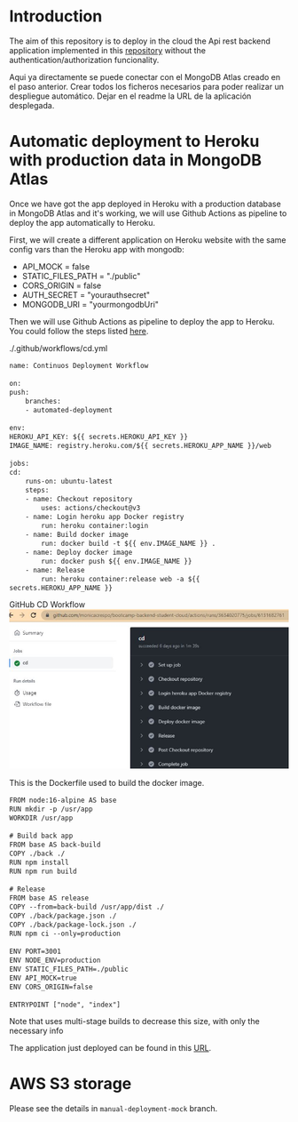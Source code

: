 # Introduction
The aim of this repository is to deploy in the cloud the Api rest backend application implemented in this [repository](https://github.com/monicacrespo/bootcamp-backend-student-rest-api-rentals) without the authentication/authorization funcionality. 


Aqui ya directamente se puede conectar con el MongoDB Atlas creado en el paso anterior.
Crear todos los ficheros necesarios para poder realizar un despliegue automático.
Dejar en el readme la URL de la aplicación desplegada.


# Automatic deployment to Heroku with production data in MongoDB Atlas
Once we have got the app deployed in Heroku with a production database in MongoDB Atlas and it's working, we will use Github Actions as pipeline to deploy the app automatically to Heroku.

First, we will create a different application on Heroku website with the same config vars than the Heroku app with mongodb:
  - API_MOCK = false
  - STATIC_FILES_PATH = "./public"
  - CORS_ORIGIN = false
  - AUTH_SECRET = "yourauthsecret"
  - MONGODB_URI = "yourmongodbUri"

Then we will use Github Actions as pipeline to deploy the app to Heroku. You could follow the steps listed [here](https://github.com/Lemoncode/bootcamp-backend/tree/main/00-stack-documental/05-cloud/02-deploy/08-auto-heroku-deploy).
   
./.github/workflows/cd.yml

```
name: Continuos Deployment Workflow

on:
push:
    branches:
    - automated-deployment

env:
HEROKU_API_KEY: ${{ secrets.HEROKU_API_KEY }}
IMAGE_NAME: registry.heroku.com/${{ secrets.HEROKU_APP_NAME }}/web

jobs:
cd:
    runs-on: ubuntu-latest
    steps:
    - name: Checkout repository
        uses: actions/checkout@v3
    - name: Login heroku app Docker registry
        run: heroku container:login
    - name: Build docker image
        run: docker build -t ${{ env.IMAGE_NAME }} .
    - name: Deploy docker image
        run: docker push ${{ env.IMAGE_NAME }}
    - name: Release
        run: heroku container:release web -a ${{ secrets.HEROKU_APP_NAME }}
```


GitHub CD Workflow
![DeployImageToHeroku](images/GitHubActionDeployImageToHeroku.JPG)


This is the Dockerfile used to build the docker image.

```
FROM node:16-alpine AS base
RUN mkdir -p /usr/app
WORKDIR /usr/app

# Build back app
FROM base AS back-build
COPY ./back ./
RUN npm install
RUN npm run build

# Release
FROM base AS release
COPY --from=back-build /usr/app/dist ./
COPY ./back/package.json ./
COPY ./back/package-lock.json ./
RUN npm ci --only=production

ENV PORT=3001
ENV NODE_ENV=production
ENV STATIC_FILES_PATH=./public
ENV API_MOCK=true
ENV CORS_ORIGIN=false

ENTRYPOINT ["node", "index"]
```
Note that uses multi-stage builds to decrease this size, with only the necessary info


The application just deployed can be found in this [URL](https://rental-automated-deployment.herokuapp.com/api/listingsAndReviews).

# AWS S3 storage
  Please see the details in `manual-deployment-mock` branch.